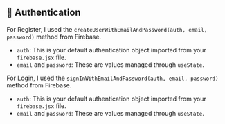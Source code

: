 ## 🔐 Authentication

For Register, I used the `createUserWithEmailAndPassword(auth, email, password)` method from Firebase.
 
- `auth`: This is your default authentication object imported from your `firebase.jsx` file.
- `email` and `password`: These are values managed through `useState`.

For Login, I used the `signInWithEmailAndPassword(auth, email, password)` method from Firebase.
 
- `auth`: This is your default authentication object imported from your `firebase.jsx` file.
- `email` and `password`: These are values managed through `useState`.